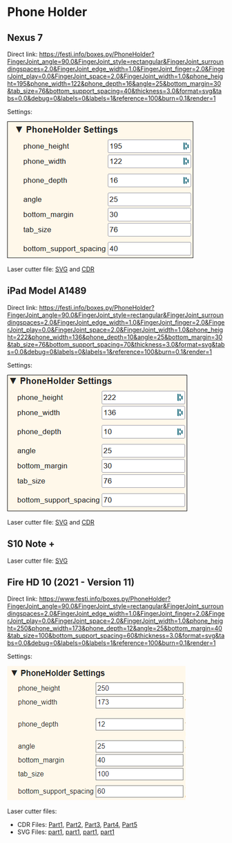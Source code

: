 # Phone Holder

## Nexus 7

Direct link: <https://festi.info/boxes.py/PhoneHolder?FingerJoint_angle=90.0&FingerJoint_style=rectangular&FingerJoint_surroundingspaces=2.0&FingerJoint_edge_width=1.0&FingerJoint_finger=2.0&FingerJoint_play=0.0&FingerJoint_space=2.0&FingerJoint_width=1.0&phone_height=195&phone_width=122&phone_depth=16&angle=25&bottom_margin=30&tab_size=76&bottom_support_spacing=40&thickness=3.0&format=svg&tabs=0.0&debug=0&labels=0&labels=1&reference=100&burn=0.1&render=1>

Settings:

![_nexus7_holder_lasercut](_nexus7_holder.png)

Laser cutter file: [SVG](_nexus7_holder.svg) and [CDR](_nexus7_holder.cdr)

## iPad Model A1489

Direct link: <https://festi.info/boxes.py/PhoneHolder?FingerJoint_angle=90.0&FingerJoint_style=rectangular&FingerJoint_surroundingspaces=2.0&FingerJoint_edge_width=1.0&FingerJoint_finger=2.0&FingerJoint_play=0.0&FingerJoint_space=2.0&FingerJoint_width=1.0&phone_height=222&phone_width=136&phone_depth=10&angle=25&bottom_margin=30&tab_size=76&bottom_support_spacing=70&thickness=3.0&format=svg&tabs=0.0&debug=0&labels=0&labels=1&reference=100&burn=0.1&render=1>

Settings:

![_ipad_holder](_ipad_holder.png)

Laser cutter file: [SVG](_ipad_holder.svg) and [CDR](_ipad_holder.cdr)

## S10 Note +

Laser cutter file: [SVG](_s10_note+.svg)

## Fire HD 10 (2021 - Version 11)

Direct link: <https://www.festi.info/boxes.py/PhoneHolder?FingerJoint_angle=90.0&FingerJoint_style=rectangular&FingerJoint_surroundingspaces=2.0&FingerJoint_edge_width=1.0&FingerJoint_finger=2.0&FingerJoint_play=0.0&FingerJoint_space=2.0&FingerJoint_width=1.0&phone_height=250&phone_width=173&phone_depth=12&angle=25&bottom_margin=40&tab_size=100&bottom_support_spacing=60&thickness=3.0&format=svg&tabs=0.0&debug=0&labels=0&labels=1&reference=100&burn=0.1&render=1>

Settings:

![_fire_hd10-2021](_fire_hd10-2021.png)

Laser cutter files:

- CDR Files: [Part1](_fire_hd10-2021-part1.cdr), [Part2](_fire_hd10-2021-part1-cut.cdr), [Part3](_fire_hd10-2021-part1-raster.cdr), [Part4](_fire_hd10-2021-part2.cdr), [Part5](_fire_hd10-2021-part3.cdr)
- SVG Files: [part1](_fire_hd10-2021-part1_cut.svg), [part1](_fire_hd10-2021-part1-raster.svg), [part1](_fire_hd10-2021-part2.svg), [part1](_fire_hd10-2021-part3.svg)
